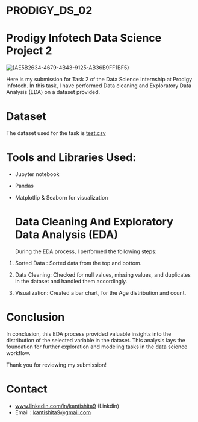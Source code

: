 # PRODIGY_DS_02
# Prodigy Infotech Data Science Project 2

![{AE5B2634-4679-4B43-9125-AB36B9FF1BF5}](https://github.com/user-attachments/assets/c774b605-125a-4c87-8b1d-a24152d166e7)

Here is my submission for Task 2 of the Data Science Internship at Prodigy Infotech. In this task, I have performed Data cleaning and Exploratory Data Analysis (EDA) on a dataset provided.

# Dataset
The dataset used for the task is [test.csv](test.csv)

# Tools and Libraries Used: 
* Jupyter notebook
* Pandas
* Matplotlip & Seaborn for visualization

  # Data Cleaning And Exploratory Data Analysis (EDA)
  During the EDA process, I performed the following steps:
1. Sorted Data : Sorted data from the top and bottom.

2. Data Cleaning: Checked for null values, missing values, and duplicates in the dataset and handled them accordingly.

3. Visualization: Created a bar chart, for the Age distribution and count.

# Conclusion
In conclusion, this EDA process provided valuable insights into the distribution of the selected variable in the dataset. This analysis lays the foundation for further exploration and modeling tasks in the data science workflow.

Thank you for reviewing my submission!

# Contact
* www.linkedin.com/in/kantishita9 (Linkdin)
* Email : kantishita9@gmail.com

